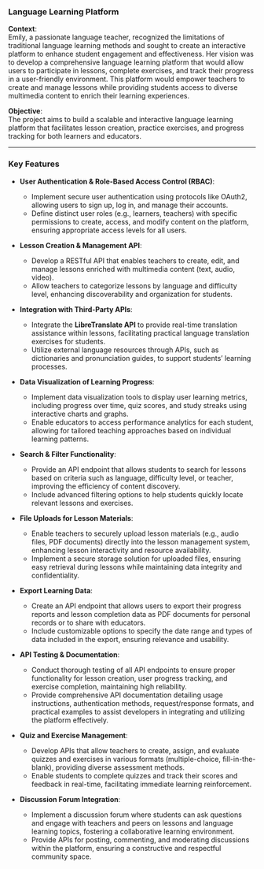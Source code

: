 ### **Language Learning Platform**

**Context**:  
Emily, a passionate language teacher, recognized the limitations of traditional language learning methods and sought to create an interactive platform to enhance student engagement and effectiveness. Her vision was to develop a comprehensive language learning platform that would allow users to participate in lessons, complete exercises, and track their progress in a user-friendly environment. This platform would empower teachers to create and manage lessons while providing students access to diverse multimedia content to enrich their learning experiences.

**Objective**:  
The project aims to build a scalable and interactive language learning platform that facilitates lesson creation, practice exercises, and progress tracking for both learners and educators.

---

### **Key Features**

- **User Authentication & Role-Based Access Control (RBAC)**:  
  - Implement secure user authentication using protocols like OAuth2, allowing users to sign up, log in, and manage their accounts.
  - Define distinct user roles (e.g., learners, teachers) with specific permissions to create, access, and modify content on the platform, ensuring appropriate access levels for all users.

- **Lesson Creation & Management API**:  
  - Develop a RESTful API that enables teachers to create, edit, and manage lessons enriched with multimedia content (text, audio, video).
  - Allow teachers to categorize lessons by language and difficulty level, enhancing discoverability and organization for students.

- **Integration with Third-Party APIs**:  
  - Integrate the **LibreTranslate API** to provide real-time translation assistance within lessons, facilitating practical language translation exercises for students.
  - Utilize external language resources through APIs, such as dictionaries and pronunciation guides, to support students’ learning processes.

- **Data Visualization of Learning Progress**:  
  - Implement data visualization tools to display user learning metrics, including progress over time, quiz scores, and study streaks using interactive charts and graphs.
  - Enable educators to access performance analytics for each student, allowing for tailored teaching approaches based on individual learning patterns.

- **Search & Filter Functionality**:  
  - Provide an API endpoint that allows students to search for lessons based on criteria such as language, difficulty level, or teacher, improving the efficiency of content discovery.
  - Include advanced filtering options to help students quickly locate relevant lessons and exercises.

- **File Uploads for Lesson Materials**:  
  - Enable teachers to securely upload lesson materials (e.g., audio files, PDF documents) directly into the lesson management system, enhancing lesson interactivity and resource availability.
  - Implement a secure storage solution for uploaded files, ensuring easy retrieval during lessons while maintaining data integrity and confidentiality.

- **Export Learning Data**:  
  - Create an API endpoint that allows users to export their progress reports and lesson completion data as PDF documents for personal records or to share with educators.
  - Include customizable options to specify the date range and types of data included in the export, ensuring relevance and usability.

- **API Testing & Documentation**:  
  - Conduct thorough testing of all API endpoints to ensure proper functionality for lesson creation, user progress tracking, and exercise completion, maintaining high reliability.
  - Provide comprehensive API documentation detailing usage instructions, authentication methods, request/response formats, and practical examples to assist developers in integrating and utilizing the platform effectively.

- **Quiz and Exercise Management**:  
  - Develop APIs that allow teachers to create, assign, and evaluate quizzes and exercises in various formats (multiple-choice, fill-in-the-blank), providing diverse assessment methods.
  - Enable students to complete quizzes and track their scores and feedback in real-time, facilitating immediate learning reinforcement.

- **Discussion Forum Integration**:  
  - Implement a discussion forum where students can ask questions and engage with teachers and peers on lessons and language learning topics, fostering a collaborative learning environment.
  - Provide APIs for posting, commenting, and moderating discussions within the platform, ensuring a constructive and respectful community space.
